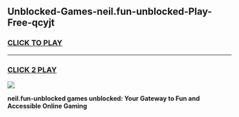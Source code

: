 
## Unblocked-Games-neil.fun-unblocked-Play-Free-qcyjt
<h3>
<a href="https://premium76.site?title=neil.fun-unblocked&ref=20M">CLICK TO PLAY</a></h3>
<hr>

<h3>
<a href="https://premium76.site?title=neil.fun-unblocked&ref=20M">CLICK 2 PLAY</a>
  
</h3>

<a href="https://premium76.site?title=neil.fun-unblocked&ref=19M"><img src="https://clearcache.store/games.png"></a>


**neil.fun-unblocked games unblocked: Your Gateway to Fun and Accessible Online Gaming**
